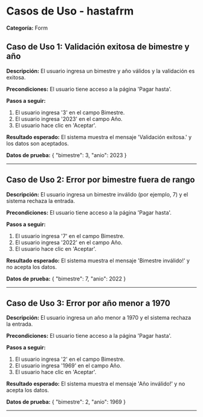 # Casos de Uso - hastafrm

**Categoría:** Form

## Caso de Uso 1: Validación exitosa de bimestre y año

**Descripción:** El usuario ingresa un bimestre y año válidos y la validación es exitosa.

**Precondiciones:**
El usuario tiene acceso a la página 'Pagar hasta'.

**Pasos a seguir:**
1. El usuario ingresa '3' en el campo Bimestre.
2. El usuario ingresa '2023' en el campo Año.
3. El usuario hace clic en 'Aceptar'.

**Resultado esperado:**
El sistema muestra el mensaje 'Validación exitosa.' y los datos son aceptados.

**Datos de prueba:**
{ "bimestre": 3, "anio": 2023 }

---

## Caso de Uso 2: Error por bimestre fuera de rango

**Descripción:** El usuario ingresa un bimestre inválido (por ejemplo, 7) y el sistema rechaza la entrada.

**Precondiciones:**
El usuario tiene acceso a la página 'Pagar hasta'.

**Pasos a seguir:**
1. El usuario ingresa '7' en el campo Bimestre.
2. El usuario ingresa '2022' en el campo Año.
3. El usuario hace clic en 'Aceptar'.

**Resultado esperado:**
El sistema muestra el mensaje 'Bimestre inválido!' y no acepta los datos.

**Datos de prueba:**
{ "bimestre": 7, "anio": 2022 }

---

## Caso de Uso 3: Error por año menor a 1970

**Descripción:** El usuario ingresa un año menor a 1970 y el sistema rechaza la entrada.

**Precondiciones:**
El usuario tiene acceso a la página 'Pagar hasta'.

**Pasos a seguir:**
1. El usuario ingresa '2' en el campo Bimestre.
2. El usuario ingresa '1969' en el campo Año.
3. El usuario hace clic en 'Aceptar'.

**Resultado esperado:**
El sistema muestra el mensaje 'Año inválido!' y no acepta los datos.

**Datos de prueba:**
{ "bimestre": 2, "anio": 1969 }

---

